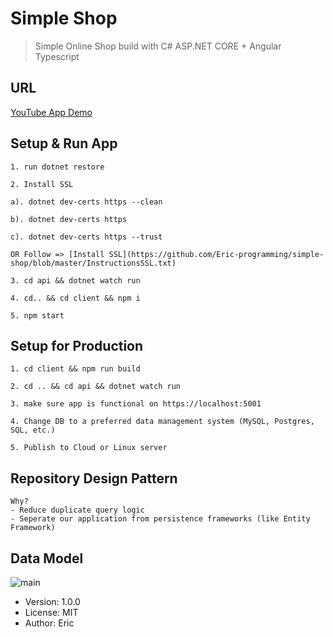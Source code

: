 # Simple Shop

> Simple Online Shop build with C# ASP.NET CORE + Angular Typescript

## URL

[YouTube App Demo](https://www.youtube.com/watch?v=TJIhw7Ci5a8)

## Setup & Run App

```
1. run dotnet restore

2. Install SSL

a). dotnet dev-certs https --clean

b). dotnet dev-certs https

c). dotnet dev-certs https --trust

OR Follow => [Install SSL](https://github.com/Eric-programming/simple-shop/blob/master/InstructionsSSL.txt)

3. cd api && dotnet watch run

4. cd.. && cd client && npm i

5. npm start

```

## Setup for Production

```
1. cd client && npm run build

2. cd .. && cd api && dotnet watch run

3. make sure app is functional on https://localhost:5001

4. Change DB to a preferred data management system (MySQL, Postgres, SQL, etc.)

5. Publish to Cloud or Linux server

```

## Repository Design Pattern

```
Why?
- Reduce duplicate query logic
- Seperate our application from persistence frameworks (like Entity Framework)
```

## Data Model

![main](https://user-images.githubusercontent.com/54079742/85233227-90ed1680-b3b9-11ea-9ae9-5bbed09d0a3d.PNG)

- Version: 1.0.0
- License: MIT
- Author: Eric
